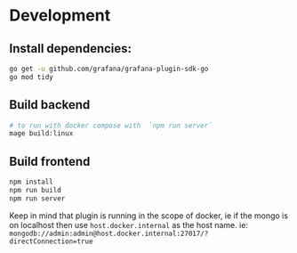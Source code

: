 # Development

## Install dependencies:
```sh
go get -u github.com/grafana/grafana-plugin-sdk-go
go mod tidy
```

## Build backend
```sh
# to run with docker compose with  `npm run server`
mage build:linux
```

## Build frontend
```sh
npm install
npm run build
npm run server
```

Keep in mind that plugin is running in the scope of docker, ie if the mongo is on localhost then use `host.docker.internal` as the host name.
ie: `mongodb://admin:admin@host.docker.internal:27017/?directConnection=true`


